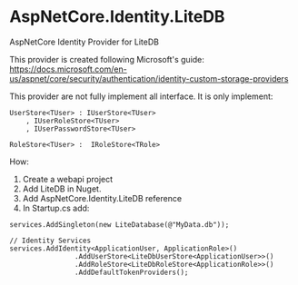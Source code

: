 # AspNetCore.Identity.LiteDB
AspNetCore Identity Provider for LiteDB

This provider is created following Microsoft's guide:
https://docs.microsoft.com/en-us/aspnet/core/security/authentication/identity-custom-storage-providers

This provider are not fully implement all interface.
It is only implement:
```
UserStore<TUser> : IUserStore<TUser>
	, IUserRoleStore<TUser>
	, IUserPasswordStore<TUser>
  
RoleStore<TUser> :  IRoleStore<TRole>
```
  
How:
1. Create a webapi project
2. Add LiteDB in Nuget.
4. Add AspNetCore.Identity.LiteDB reference
5. In Startup.cs add:
```
services.AddSingleton(new LiteDatabase(@"MyData.db"));

// Identity Services
services.AddIdentity<ApplicationUser, ApplicationRole>()
				.AddUserStore<LiteDbUserStore<ApplicationUser>>()
				.AddRoleStore<LiteDbRoleStore<ApplicationRole>>()
				.AddDefaultTokenProviders();
```
